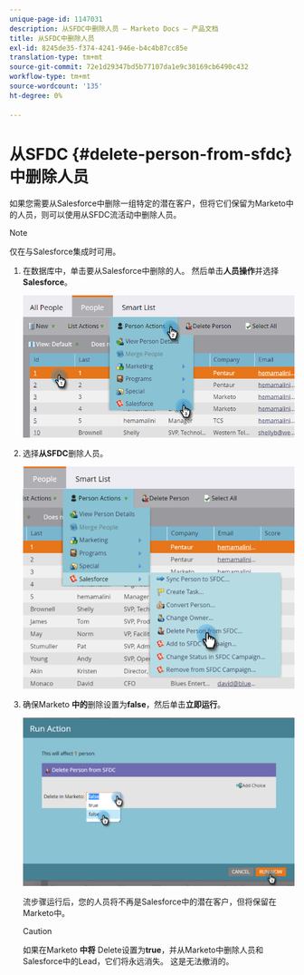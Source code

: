```yaml
---
unique-page-id: 1147031
description: 从SFDC中删除人员 — Marketo Docs — 产品文档
title: 从SFDC中删除人员
exl-id: 8245de35-f374-4241-946e-b4c4b87cc85e
translation-type: tm+mt
source-git-commit: 72e1d29347bd5b77107da1e9c30169cb6490c432
workflow-type: tm+mt
source-wordcount: '135'
ht-degree: 0%

---
```


# 从SFDC {#delete-person-from-sfdc}中删除人员

如果您需要从Salesforce中删除一组特定的潜在客户，但将它们保留为Marketo中的人员，则可以使用从SFDC流活动中删除人员。

>[!NOTE]
>
>仅在与Salesforce集成时可用。

1. 在数据库中，单击要从Salesforce中删除的人。 然后单击&#x200B;**人员操作**&#x200B;并选择&#x200B;**Salesforce**。

   ![](assets/person-actions-salesforce.png)

1. 选择&#x200B;**从SFDC**&#x200B;删除人员。

   ![](assets/delete-person-from-sfdc.png)

1. 确保Marketo **中的**&#x200B;删除设置为&#x200B;**false**，然后单击&#x200B;**立即运行**。

   ![](assets/run-action-delete-lead-from-sfdc.png)

   流步骤运行后，您的人员将不再是Salesforce中的潜在客户，但将保留在Marketo中。

   >[!CAUTION]
   >
   >如果在Marketo **中将** Delete设置为&#x200B;**true**，并从Marketo中删除人员和Salesforce中的Lead，它们将永远消失。 这是无法撤消的。
